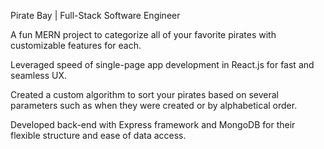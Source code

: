 
Pirate Bay | Full-Stack Software Engineer 

A fun MERN project to categorize all of your favorite pirates with customizable features for each.

Leveraged speed of single-page app development in React.js for fast and seamless UX.

Created a custom algorithm to sort your pirates based on several parameters such as when they were created or by alphabetical order.

Developed back-end with Express framework and MongoDB for their flexible structure and ease of data access.
